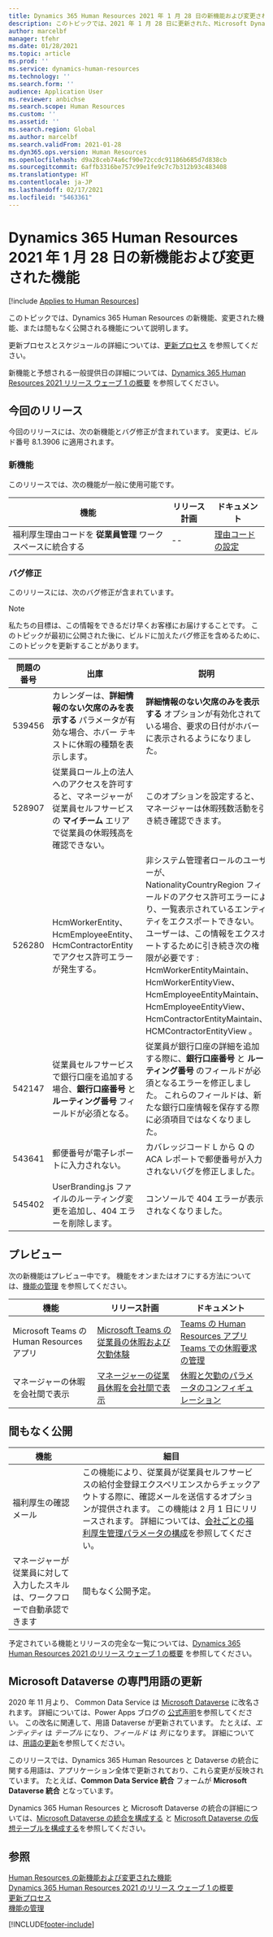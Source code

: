 ```yaml
---
title: Dynamics 365 Human Resources 2021 年 1 月 28 日の新機能および変更された機能
description: このトピックでは、2021 年 1 月 28 日に更新された、Microsoft Dynamics 365 Human Resources の新機能、または変更された機能について説明します。
author: marcelbf
manager: tfehr
ms.date: 01/28/2021
ms.topic: article
ms.prod: ''
ms.service: dynamics-human-resources
ms.technology: ''
ms.search.form: ''
audience: Application User
ms.reviewer: anbichse
ms.search.scope: Human Resources
ms.custom: ''
ms.assetid: ''
ms.search.region: Global
ms.author: marcelbf
ms.search.validFrom: 2021-01-28
ms.dyn365.ops.version: Human Resources
ms.openlocfilehash: d9a28ceb74a6cf90e72ccdc91186b685d7d838cb
ms.sourcegitcommit: 6affb3316be757c99e1fe9c7c7b312b93c483408
ms.translationtype: HT
ms.contentlocale: ja-JP
ms.lasthandoff: 02/17/2021
ms.locfileid: "5463361"
---
```

# <a name="whats-new-or-changed-in-dynamics-365-human-resources-january-28-2021"></a>Dynamics 365 Human Resources 2021 年 1 月 28 日の新機能および変更された機能

[!include [Applies to Human Resources](../includes/applies-to-hr.md)]

このトピックでは、Dynamics 365 Human Resources の新機能、変更された機能、または間もなく公開される機能について説明します。

更新プロセスとスケジュールの詳細については、[更新プロセス](hr-admin-setup-update-process.md) を参照してください。

新機能と予想される一般提供日の詳細については、[Dynamics 365 Human Resources 2021 リリース ウェーブ 1 の概要](https://docs.microsoft.com/dynamics365-release-plan/2021wave1/human-resources/dynamics365-human-resources/) を参照してください。

## <a name="in-this-release"></a>今回のリリース

今回のリリースには、次の新機能とバグ修正が含まれています。 変更は、ビルド番号 8.1.3906 に適用されます。

### <a name="new-features"></a>新機能

このリリースでは、次の機能が一般に使用可能です。

| 機能 | リリース計画 | ドキュメント |
| --- | --- | --- |
| 福利厚生理由コードを **従業員管理** ワークスペースに統合する | -- | [理由コードの設定](hr-benefits-setup-reason-codes.md) |

### <a name="bug-fixes"></a>バグ修正

このリリースには、次のバグ修正が含まれています。

> [!NOTE]
> 私たちの目標は、この情報をできるだけ早くお客様にお届けすることです。 このトピックが最初に公開された後に、ビルドに加えたバグ修正を含めるために、このトピックを更新することがあります。


| 問題の番号 | 出庫 |  説明 |
| --- | --- | --- |
| 539456 | カレンダーは、**詳細情報のない欠席のみを表示する** パラメータが有効な場合、ホバー テキストに休暇の種類を表示します。 | **詳細情報のない欠席のみを表示する** オプションが有効化されている場合、要求の日付がホバーに表示されるようになりました。 |
| 528907 | 従業員ロール上の法人へのアクセスを許可すると、マネージャーが従業員セルフサービスの **マイチーム** エリアで従業員の休暇残高を確認できない。 |このオプションを設定すると、マネージャーは休暇残数活動を引き続き確認できます。 |
| 526280 | HcmWorkerEntity、HcmEmployeeEntity、HcmContractorEntity でアクセス許可エラーが発生する。 | 非システム管理者ロールのユーザーが、NationalityCountryRegion フィールドのアクセス許可エラーにより、一覧表示されているエンティティをエクスポートできない。 ユーザーは、この情報をエクスポートするために引き続き次の権限が必要です : HcmWorkerEntityMaintain、HcmWorkerEntityView、HcmEmployeeEntityMaintain、HcmEmployeeEntityView、HcmContractorEntityMaintain、HCMContractorEntityView 。 |
| 542147 | 従業員セルフサービスで銀行口座を追加する場合、**銀行口座番号** と **ルーティング番号** フィールドが必須となる。 | 従業員が銀行口座の詳細を追加する際に、**銀行口座番号** と **ルーティング番号** のフィールドが必須となるエラーを修正しました。 これらのフィールドは、新たな銀行口座情報を保存する際に必須項目ではなくなりました。 |
| 543641 | 郵便番号が電子レポートに入力されない。 | カバレッジコード L から Q の ACA レポートで郵便番号が入力されないバグを修正しました。 |
| 545402 | UserBranding.js ファイルのルーティング変更を追加し、404 エラーを削除します。 | コンソールで 404 エラーが表示されなくなりました。 |

## <a name="in-preview"></a>プレビュー   

次の新機能はプレビュー中です。 機能をオンまたはオフにする方法については、[機能の管理](hr-admin-manage-features.md) を参照してください。

| 機能 | リリース計画 | ドキュメント |
| --- | --- | --- |
| Microsoft Teams の Human Resources アプリ | [Microsoft Teams の従業員の休暇および欠勤体験](https://docs.microsoft.com/dynamics365-release-plan/2020wave1/dynamics365-human-resources/employee-leave-absence-experience-teams) | [Teams の Human Resources アプリ](https://go.microsoft.com/fwlink/?linkid=2127841)<br>[Teams での休暇要求の管理](hr-teams-leave-app.md) |
| マネージャーの休暇を会社間で表示 | [マネージャーの従業員休暇を会社間で表示](https://docs.microsoft.com/dynamics365-release-plan/2020wave2/human-resources/dynamics365-human-resources/cross-company-view-employee-leave-managers) | [休暇と欠勤のパラメータのコンフィギュレーション](https://docs.microsoft.com/dynamics365/human-resources/hr-leave-and-absence-parameters) |

## <a name="coming-soon"></a>間もなく公開

| 機能 | 細目 |
| --- | --- |
| 福利厚生の確認メール | この機能により、従業員が従業員セルフサービスの給付金登録エクスペリエンスからチェックアウトする際に、確認メールを送信するオプションが提供されます。 この機能は 2 月 1 日にリリースされます。 詳細については、[会社ごとの福利厚生管理パラメータの構成](hr-benefits-setup-parameters-per-company.md)を参照してください。 |
| マネージャーが従業員に対して入力したスキルは、ワークフローで自動承認できます | 間もなく公開予定。 |

予定されている機能とリリースの完全な一覧については、[Dynamics 365 Human Resources 2021 のリリース ウェーブ 1 の概要](https://docs.microsoft.com/dynamics365-release-plan/2021wave1/human-resources/dynamics365-human-resources/) を参照してください。

## <a name="terminology-updates-for-microsoft-dataverse"></a>Microsoft Dataverse の専門用語の更新

2020 年 11 月より、 Common Data Service は [Microsoft Dataverse](https://docs.microsoft.com/powerapps/maker/data-platform/data-platform-intro) に改名されます。 詳細については、Power Apps ブログの [公式声明](https://powerapps.microsoft.com/blog/reshape-the-future-of-work-with-microsoft-dataverse-for-teams-now-generally-available/)を参照してください。 この改名に関連して、用語 Dataverse が更新されています。 たとえば、*エンティティ* は *テーブル* になり、*フィールド* は *列* になります。 詳細については、[用語の更新](https://docs.microsoft.com/powerapps/maker/data-platform/data-platform-intro#terminology-updates)を参照してください。

このリリースでは、Dynamics 365 Human Resources と Dataverse の統合に関する用語は、アプリケーション全体で更新されており、これら変更が反映されています。 たとえば、**Common Data Service 統合** フォームが **Microsoft Dataverse 統合** となっています。

Dynamics 365 Human Resources と Microsoft Dataverse の統合の詳細については、[Microsoft Dataverse の統合を構成する](https://docs.microsoft.com/dynamics365/human-resources/hr-admin-integration-common-data-service) と [Microsoft Dataverse の仮想テーブルを構成する](https://docs.microsoft.com/dynamics365/human-resources/hr-admin-integration-common-data-service-virtual-entities)を参照してください。

## <a name="see-also"></a>参照

[Human Resources の新機能および変更された機能](hr-admin-whats-new.md)</br>
[Dynamics 365 Human Resources 2021 のリリース ウェーブ 1 の概要](https://docs.microsoft.com/dynamics365-release-plan/2021wave1/human-resources/dynamics365-human-resources/)</br>
[更新プロセス](hr-admin-setup-update-process.md)</br>
[機能の管理](hr-admin-manage-features.md)


[!INCLUDE[footer-include](../includes/footer-banner.md)]